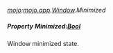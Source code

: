 _[mojo](../../modules/mojo/mojo-module.md):[mojo.app](../../modules/mojo/mojo-app.md).[Window](../../modules/mojo/mojo-app-window.md).Minimized_
##### Property Minimized:[Bool](../../modules/wonkey/wonkey-types-bool.md)
Window minimized state.
